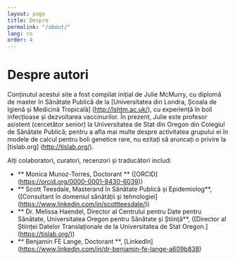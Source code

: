 ```yaml
---
layout: page
title: Despre
permalink: "/about/"
lang: ro
order: 4
---
```

# Despre autori 

Conținutul acestui site a fost compilat inițial de Julie McMurry, cu diplomă de master în Sănătate Publică de la [Universitatea din Londra, Școala de Igienă și Medicină Tropicală] (http://lshtm.ac.uk/), cu experiență în boli infecțioase și dezvoltarea vaccinurilor. În prezent, Julie este profesor asistent (cercetător senior) la Universitatea de Stat din Oregon din Colegiul de Sănătate Publică; pentru a afla mai multe despre activitatea grupului ei în modele de calcul pentru boli genetice rare, nu ezitați să aruncați o privire la [tislab.org] (http://tislab.org/). 

 Alți colaboratori, curatori, recenzori și traducători includ: 

 - ** Monica Munoz-Torres, Doctorant ** ([ORCID] (https://orcid.org/0000-0001-8430-6039)) 
 - ** Scott Teesdale, Masterand în Sănătate Publică și Epidemiolog**, ([Consultant în domeniul sănătății și tehnologiei] (https://www.linkedin.com/in/scottteesdale/)) 
 - ** Dr. Melissa Haendel, Director al Centrului pentru Date pentru Sănătate, Universitatea Oregon pentru Sănătate și Știință**, ([Director al Științei Datelor Translaționale de la Universitatea de Stat Oregon.] (https://tislab.org/)) 
 - ** Benjamin FE Lange, Doctorant **, [LinkedIn] (https://www.linkedin.com/in/dr-benjamin-fe-lange-a609b838)
